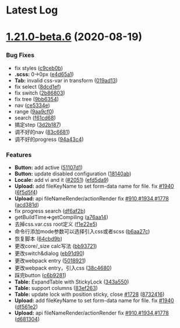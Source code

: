 # Latest Log 

# [1.21.0-beta.6](https://github.com/alibaba-fusion/next/compare/1.20.28...1.21.0-beta.6) (2020-08-19)


### Bug Fixes

* fix styles ([c9ceb0b](https://github.com/alibaba-fusion/next/commit/c9ceb0b))
* **.scss:** 0->0px ([e4d65a1](https://github.com/alibaba-fusion/next/commit/e4d65a1))
* **Tab:** invalid css-var in transform ([019ad13](https://github.com/alibaba-fusion/next/commit/019ad13))
* fix select ([8dcd1ef](https://github.com/alibaba-fusion/next/commit/8dcd1ef))
* fix switch ([2b86803](https://github.com/alibaba-fusion/next/commit/2b86803))
* fix tree ([9bb6354](https://github.com/alibaba-fusion/next/commit/9bb6354))
* nav ([ce5334e](https://github.com/alibaba-fusion/next/commit/ce5334e))
* range ([9aa9cf0](https://github.com/alibaba-fusion/next/commit/9aa9cf0))
* search ([f61cd68](https://github.com/alibaba-fusion/next/commit/f61cd68))
* 搞定step ([3d2b187](https://github.com/alibaba-fusion/next/commit/3d2b187))
* 调不好的nav ([83c6681](https://github.com/alibaba-fusion/next/commit/83c6681))
* 调不好的progress ([94a43c4](https://github.com/alibaba-fusion/next/commit/94a43c4))


### Features

* **Button:** add active ([51107d1](https://github.com/alibaba-fusion/next/commit/51107d1))
* **Button:** update disabled configuration ([18140ab](https://github.com/alibaba-fusion/next/commit/18140ab))
* **Locale:** add vi and it ([#2051](https://github.com/alibaba-fusion/next/issues/2051)) ([efd5da9](https://github.com/alibaba-fusion/next/commit/efd5da9))
* **Upload:** add fileKeyName to set form-data name for file. fix [#1940](https://github.com/alibaba-fusion/next/issues/1940) ([6f5d5f4](https://github.com/alibaba-fusion/next/commit/6f5d5f4))
* **Upload:** api fileNameRender/actionRender fix [#910](https://github.com/alibaba-fusion/next/issues/910),[#1934](https://github.com/alibaba-fusion/next/issues/1934),[#1778](https://github.com/alibaba-fusion/next/issues/1778) ([acd381d](https://github.com/alibaba-fusion/next/commit/acd381d))
* fix progress search ([df6af2b](https://github.com/alibaba-fusion/next/commit/df6af2b))
* getBuildTime=>getCompiling ([a76aa14](https://github.com/alibaba-fusion/next/commit/a76aa14))
* 去掉css.var.css root定义 ([f1e22e5](https://github.com/alibaba-fusion/next/commit/f1e22e5))
* 命令行添加mode参数可以选择引入css或者scss ([b6aa27c](https://github.com/alibaba-fusion/next/commit/b6aa27c))
* 恢复脚本 ([64cbd9b](https://github.com/alibaba-fusion/next/commit/64cbd9b))
* 更改core/_size calc写法 ([bb93721](https://github.com/alibaba-fusion/next/commit/bb93721))
* 更改switch&dialog ([eb91d90](https://github.com/alibaba-fusion/next/commit/eb91d90))
* 更改webpack entry ([5018921](https://github.com/alibaba-fusion/next/commit/5018921))
* 更改webpack entry，引入css ([38c4680](https://github.com/alibaba-fusion/next/commit/38c4680))
* 踩完button ([c6b9281](https://github.com/alibaba-fusion/next/commit/c6b9281))
* **Table:** ExpandTable with StickyLock ([343a550](https://github.com/alibaba-fusion/next/commit/343a550))
* **Table:** support columns ([83ef263](https://github.com/alibaba-fusion/next/commit/83ef263))
* **Table:** update lock with position sticky, close [#1728](https://github.com/alibaba-fusion/next/issues/1728) ([8732416](https://github.com/alibaba-fusion/next/commit/8732416))
* **Upload:** add fileKeyName to set form-data name for file. fix [#1940](https://github.com/alibaba-fusion/next/issues/1940) ([df561e2](https://github.com/alibaba-fusion/next/commit/df561e2))
* **Upload:** api fileNameRender/actionRender fix [#910](https://github.com/alibaba-fusion/next/issues/910),[#1934](https://github.com/alibaba-fusion/next/issues/1934),[#1778](https://github.com/alibaba-fusion/next/issues/1778) ([d681304](https://github.com/alibaba-fusion/next/commit/d681304))


